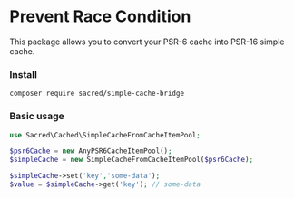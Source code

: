 # Prevent Race Condition

This package allows you to convert your PSR-6 cache into PSR-16 simple cache.

### Install

    composer require sacred/simple-cache-bridge

### Basic usage

```php
use Sacred\Cached\SimpleCacheFromCacheItemPool;

$psr6Cache = new AnyPSR6CacheItemPool();
$simpleCache = new SimpleCacheFromCacheItemPool($psr6Cache);

$simpleCache->set('key','some-data');
$value = $simpleCache->get('key'); // some-data
```

